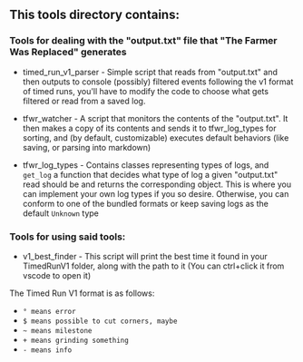 ## This tools directory contains:
### Tools for dealing with the "output.txt" file that "The Farmer Was Replaced" generates
- timed_run_v1_parser - Simple script that reads from "output.txt" and then outputs to console (possibly) filtered events following the v1 format of timed runs, you'll have to modify the code to choose what gets filtered or read from a saved log.

- tfwr_watcher - A script that monitors the contents of the "output.txt". It then makes a copy of its contents and sends it to tfwr_log_types for sorting, and (by default, customizable) executes default behaviors (like saving, or parsing into markdown)
- tfwr_log_types - Contains classes representing types of logs, and `get_log` a function that decides what type of log a given "output.txt" read should be and returns the corresponding object. This is where you can implement your own log types if you so desire. Otherwise, you can conform to one of the bundled formats or keep saving logs as the default `Unknown` type

### Tools for using said tools:
- v1_best_finder - This script will print the best time it found in your TimedRunV1 folder, along with the path to it (You can ctrl+click it from vscode to open it)

The Timed Run V1 format is as follows:
- `° means error`
- `$ means possible to cut corners, maybe`
- `~ means milestone`
- `+ means grinding something`
- `- means info`